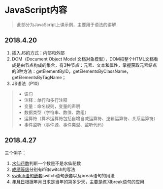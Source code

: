 # JavaScript内容

>此部分为JavaScript上课示例，主要用于语法的讲解

## 2018.4.20

1. 插入JS的方式：内部和外部
2. DOM（Document Object Model 文档对象模型），DOM把整个HTML文档看成是由节点构成的集合，有3种节点：元素、文本和属性，掌握获取元素结点的3种方法：getElementByID，getElementsByClassName，getElementsByTagName；
3. JS语法（P10）
> * 语句
> * 注释：单行和多行注释
> * 变量：命名规则，变量的声明
> * 数据类型（字符串、数值、数组）
> * 运算符（算术运算符包括自增自减运算符、逻辑运算符、关系运算符）
> * 事件监听（事件源、事件类型、监听代码）

## 2018.4.27

三个例子：

1. [水仙花数](https://github.com/wuwuzhishu/WebFrontCode/blob/master/JS%2BJQuery/2.JS%E5%88%86%E6%94%AF-%E6%B0%B4%E4%BB%99%E8%8A%B1%E6%95%B0.html)判断一个数是不是水仙花数
2. [成绩等级](https://github.com/wuwuzhishu/WebFrontCode/blob/master/JS%2BJQuery/2.JS%E5%88%86%E6%94%AF-%E6%88%90%E7%BB%A9%E7%AD%89%E7%BA%A7.html)分别有if和switch的写法
3. [switch语句嵌套](https://github.com/wuwuzhishu/WebFrontCode/blob/master/JS%2BJQuery/2.JS%E5%88%86%E6%94%AF-switch%E5%B5%8C%E5%A5%97.html)switch语句嵌套以及break语句的用法
4. [年月日](https://github.com/wuwuzhishu/WebFrontCode/blob/master/JS%2BJQuery/2.JS%E5%88%86%E6%94%AF-%E5%B9%B4%E6%9C%88%E6%97%A5.html)根据年月日求是当年的第多少天，主要是练习break语句的应用
